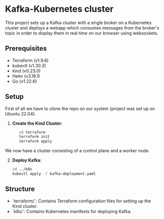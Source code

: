 # Kafka-Kubernetes cluster

This project sets up a Kafka cluster with a single broker on a Kubernetes cluster
and deploys a webapp which consumes messages from the broker's topic in order to
display them in real time on our browser using websockets.

## Prerequisites

- Terraform (v1.9.6)
- kubectl (v1.30.3)
- kind (v0.23.0)
- Helm (v3.16.1)
- Go (v1.22.6)

## Setup

First of all we have to clone the repo on our system (project was set up on Ubuntu 22.04).

1. **Create the Kind Cluster**:
   ```sh
      cd terraform
      terraform init
      terraform apply
   ```

We now have a cluster consisting of a control plane and a worker node.

2. **Deploy Kafka**:
   ```sh
   cd ../k8s
   kubectl apply -f kafka-deployment.yaml
   ```

## Structure

- \`terraform/\`: Contains Terraform configuration files for setting up the Kind cluster.
- \`k8s/\`: Contains Kubernetes manifests for deploying Kafka.
